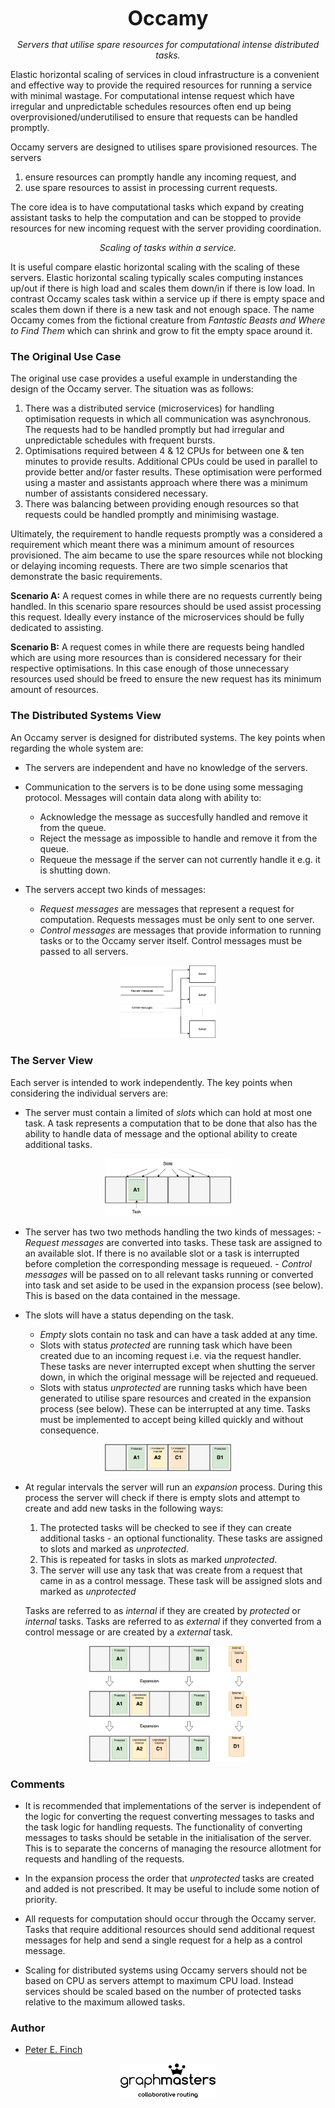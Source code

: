 <p align="center">
<font size="6">
<b>
Occamy
</b></font>
</p>


<p align="center">
<em>
Servers that utilise spare resources for computational intense distributed tasks. 
</em>
</p>

Elastic horizontal scaling of services in cloud infrastructure is a convenient and effective way to provide the required resources for running a service with minimal wastage. For computational intense request which have irregular and unpredictable schedules resources often end up being overprovisioned/underutilised to ensure that requests can be handled promptly.

Occamy servers are designed to utilises spare provisioned resources. The servers

1. ensure resources can promptly handle any incoming request, and
2. use spare resources to assist in processing current requests.

The core idea is to have computational tasks which expand by creating assistant tasks to help the computation and can be stopped to provide resources for new incoming request with the server providing coordination.

<p align="center">
<em>
Scaling of tasks within a service.
</em>
</p>

It is useful compare elastic horizontal scaling with the scaling of these servers. Elastic horizontal scaling typically scales computing instances up/out if there is high load and scales  them down/in if there is low load. In contrast Occamy scales task within a service up if there is empty space and scales them down if there is a new task and not enough space. The name Occamy comes from the fictional creature from *Fantastic Beasts and Where to Find Them* which can shrink and grow to fit the empty space around it.



### The Original Use Case

The original use case provides a useful example in understanding the design of the Occamy server. The situation was as follows:

1. There was a distributed service (microservices) for handling optimisation requests in which all communication was asynchronous. The requests had to be handled promptly but had irregular and unpredictable schedules with frequent bursts.
2. Optimisations required between 4 & 12 CPUs for between one & ten minutes to provide results. Additional CPUs could be used in parallel to provide better and/or faster results. These optimisation were performed using a master and assistants approach where there was a minimum number of assistants considered necessary.
3. There was balancing between providing enough resources so that requests could be handled promptly and minimising wastage. 

Ultimately, the requirement to handle requests promptly was a considered a requirement which meant there was a minimum amount of resources provisioned. The aim became to use the spare resources while not blocking or delaying incoming requests. There are two simple scenarios that demonstrate the basic requirements.

**Scenario A:** A request comes in while there are no requests currently being handled. In this scenario spare resources should be used assist processing this request. Ideally every instance of the microservices should be fully dedicated to assisting.

**Scenario B:** A request comes in while there are requests being handled which are using more resources than is considered necessary for their respective optimisations. In this case enough of those unnecessary resources used should be freed to ensure the new request has its minimum amount of resources.



### The Distributed Systems View

An Occamy server is designed for distributed systems. The key points when regarding the whole system are:

- The servers are independent and have no knowledge of the servers.

- Communication to the servers is to be done using some messaging protocol. Messages will contain data along with ability to:
	- Acknowledge the message as succesfully handled and remove it from the queue.
	- Reject the message as impossible to handle and remove it from the queue.
	- Requeue the message if the server can not currently handle it e.g. it is shutting down. 

- The servers accept two kinds of messages:
  - *Request messages* are messages that represent a request for computation. Requests messages must be only sent to one server.
  - *Control messages* are messages that provide information to running tasks or to the Occamy server itself. Control messages must be passed to all servers.

<p align="center">
<img src="images/communication.png" alt="communication" class="center" width="30%" height="30%">
</p>

### The Server View

Each server is intended to work independently. The key points when considering the individual servers are:

- The server must contain a limited of *slots* which can hold at most one task. A task represents a computation that to be done that also has the ability to handle data of message and the optional ability to create additional tasks. 

<p align="center">
<img src="images/slots.png" alt="slots" class="center" width="40%" height="40%">
</p>

- The server has two two methods handling the two kinds of messages: 
	  - *Request messages* are converted into tasks. These task are assigned to an available slot. If there is no available slot or a task is interrupted before completion the corresponding message is requeued.
	  - *Control messages* will be passed on to all relevant tasks running or converted into task and set aside to be used in the expansion process (see below). This is based on the data contained in the message.

- The slots will have a status depending on the task.
  - *Empty* slots contain no task and can have a task added at any time.
  - Slots with status *protected* are running task which have been created due to an incoming request i.e. via the request handler. These tasks are never interrupted except when shutting the server down, in which the original message will be rejected and requeued.
  - Slots with status *unprotected* are running tasks which have been generated to utilise spare resources and created in the expansion process (see below). 
    These can be interrupted at any time. Tasks must be implemented to accept being killed quickly and without consequence.

<p align="center">
<img src="images/slots_w_tasks.png" alt="slots with statuses" class="center" width="40%" height="40%">
</p>    

- At regular intervals the server will run an *expansion* process. 
  During this process the server will check if there is empty slots and attempt to create and add new tasks in the following ways:
  1. The protected tasks will be checked to see if they can create additional tasks - an optional functionality. These tasks are assigned to slots and marked as *unprotected*.
  2. This is repeated for tasks in slots as marked *unprotected*.
  3. The server will use any task that was create from a request that came in as a control message. These task will be assigned slots and marked as *unprotected*

	Tasks are referred to as *internal* if they are created by *protected* or *internal* tasks. Tasks are referred to as *external* if they converted from a control message or are created by a *external* task.

<p align="center">
<img src="images/expansion.png" alt="expandsion" class="center" width="50%" height="50%">
</p> 


### Comments

- It is recommended that implementations of the server is independent of the logic for converting the request converting messages to tasks and the task logic for handling requests. The functionality of converting messages to tasks should be setable in the initialisation of the server. This is to separate the concerns of managing the resource allotment for requests and handling of the requests.

- In the expansion process the order that *unprotected* tasks are created and added is not prescribed. It may be useful to include some notion of priority.

- All requests for computation should occur through the Occamy server. Tasks that require additional resources should send additional request messages for help and send a single request for a help as a control message.

- Scaling for distributed systems using Occamy servers should not be based on CPU as servers attempt to maximum CPU load. Instead services should be scaled based on the number of protected tasks relative to the maximum allowed tasks.



### Author

- [Peter E. Finch](github.com/PeterEFinch)

<p align="center">
<img src="images/graphmasters_logo.svg" alt="logo" class="center" width="30%" height="30%">
</p> 